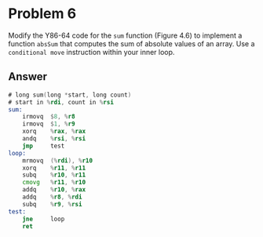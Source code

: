 # Problem 6

Modify the Y86-64 code for the `sum` function (Figure 4.6) to implement a function
`absSum` that computes the sum of absolute values of an array. Use a `conditional move`
instruction within your inner loop.

## Answer

```asm
# long sum(long *start, long count)
# start in %rdi, count in %rsi
sum:
    irmovq  $8, %r8
    irmovq  $1, %r9
    xorq    %rax, %rax
    andq    %rsi, %rsi
    jmp     test
loop:
    mrmovq  (%rdi), %r10
    xorq    %r11, %r11
    subq    %r10, %r11
    cmovg   %r11, %r10
    addq    %r10, %rax
    addq    %r8, %rdi
    subq    %r9, %rsi
test:
    jne     loop
    ret
```
